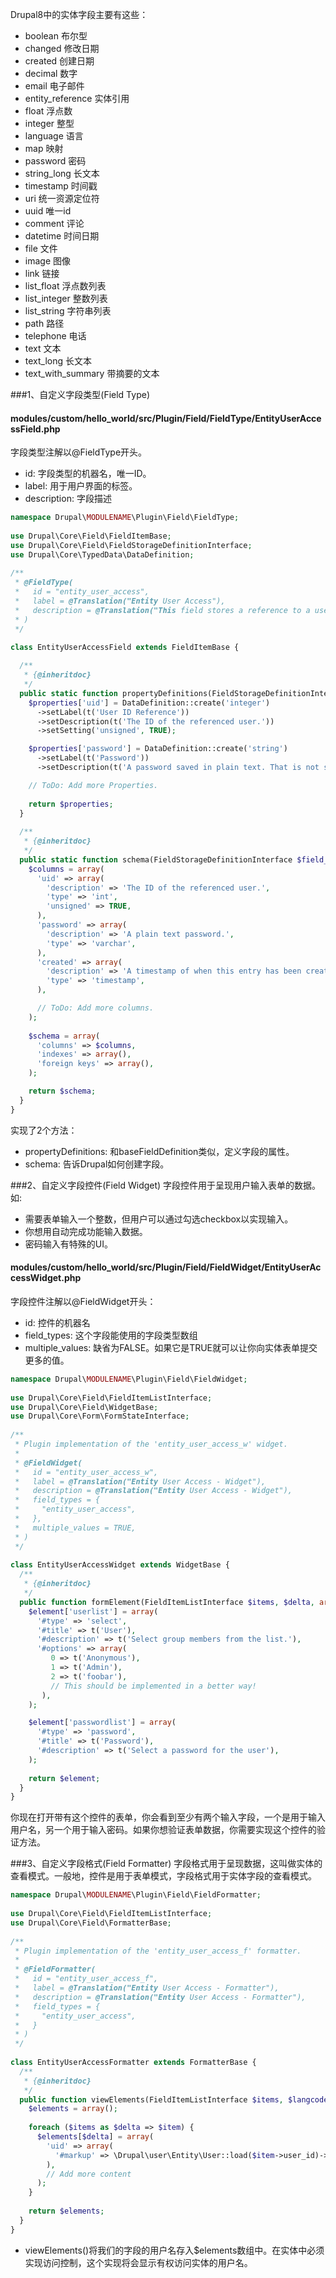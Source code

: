 Drupal8中的实体字段主要有这些：

* boolean 布尔型
* changed 修改日期
* created 创建日期
* decimal 数字
* email 电子邮件
* entity_reference 实体引用
* float 浮点数
* integer 整型
* language 语言
* map 映射
* password 密码
* string_long 长文本
* timestamp 时间戳
* uri 统一资源定位符
* uuid 唯一id
* comment 评论
* datetime 时间日期
* file 文件
* image 图像
* link 链接
* list_float 浮点数列表
* list_integer 整数列表
* list_string 字符串列表
* path 路径
* telephone 电话
* text 文本
* text_long 长文本
* text_with_summary 带摘要的文本


###1、自定义字段类型(Field Type)
#### modules/custom/hello_world/src/Plugin/Field/FieldType/EntityUserAccessField.php

字段类型注解以@FieldType开头。
* id: 字段类型的机器名，唯一ID。
* label: 用于用户界面的标签。
* description: 字段描述

```php
namespace Drupal\MODULENAME\Plugin\Field\FieldType;
 
use Drupal\Core\Field\FieldItemBase;
use Drupal\Core\Field\FieldStorageDefinitionInterface;
use Drupal\Core\TypedData\DataDefinition;
 
/**
 * @FieldType(
 *   id = "entity_user_access",
 *   label = @Translation("Entity User Access"),
 *   description = @Translation("This field stores a reference to a user and a password for this user on the entity."),
 * )
 */
 
class EntityUserAccessField extends FieldItemBase {

  /**
   * {@inheritdoc}
   */
  public static function propertyDefinitions(FieldStorageDefinitionInterface $field_definition) {
    $properties['uid'] = DataDefinition::create('integer')
      ->setLabel(t('User ID Reference'))
      ->setDescription(t('The ID of the referenced user.'))
      ->setSetting('unsigned', TRUE);

    $properties['password'] = DataDefinition::create('string')
      ->setLabel(t('Password'))
      ->setDescription(t('A password saved in plain text. That is not save dude!'));

    // ToDo: Add more Properties.
 
    return $properties;
  }
 
  /**
   * {@inheritdoc}
   */
  public static function schema(FieldStorageDefinitionInterface $field_definition) {
    $columns = array(
      'uid' => array(
        'description' => 'The ID of the referenced user.',
        'type' => 'int',
        'unsigned' => TRUE,
      ),
      'password' => array(
        'description' => 'A plain text password.',
        'type' => 'varchar',
      ),
      'created' => array(
        'description' => 'A timestamp of when this entry has been created.',
        'type' => 'timestamp',
      ),

      // ToDo: Add more columns.
    );
   
    $schema = array(
      'columns' => $columns,
      'indexes' => array(),
      'foreign keys' => array(),
    );

    return $schema;
  }
}
```

实现了2个方法：
* propertyDefinitions: 和baseFieldDefinition类似，定义字段的属性。
* schema: 告诉Drupal如何创建字段。 

###2、自定义字段控件(Field Widget)
字段控件用于呈现用户输入表单的数据。如:
* 需要表单输入一个整数，但用户可以通过勾选checkbox以实现输入。
* 你想用自动完成功能输入数据。
* 密码输入有特殊的UI。

#### modules/custom/hello_world/src/Plugin/Field/FieldWidget/EntityUserAccessWidget.php
字段控件注解以@FieldWidget开头：
* id: 控件的机器名
* field_types: 这个字段能使用的字段类型数组
* multiple_values: 缺省为FALSE。如果它是TRUE就可以让你向实体表单提交更多的值。

```php
namespace Drupal\MODULENAME\Plugin\Field\FieldWidget;
 
use Drupal\Core\Field\FieldItemListInterface;
use Drupal\Core\Field\WidgetBase;
use Drupal\Core\Form\FormStateInterface;
 
/**
 * Plugin implementation of the 'entity_user_access_w' widget.
 *
 * @FieldWidget(
 *   id = "entity_user_access_w",
 *   label = @Translation("Entity User Access - Widget"),
 *   description = @Translation("Entity User Access - Widget"),
 *   field_types = {
 *     "entity_user_access",
 *   },
 *   multiple_values = TRUE,
 * )
 */
 
class EntityUserAccessWidget extends WidgetBase {
  /**
   * {@inheritdoc}
   */
  public function formElement(FieldItemListInterface $items, $delta, array $element, array &$form, FormStateInterface $form_state) {
    $element['userlist'] = array(
      '#type' => 'select',
      '#title' => t('User'),
      '#description' => t('Select group members from the list.'),
      '#options' => array(
         0 => t('Anonymous'),
         1 => t('Admin'),
         2 => t('foobar'),
         // This should be implemented in a better way!
       ),
    );

    $element['passwordlist'] = array(
      '#type' => 'password',
      '#title' => t('Password'),
      '#description' => t('Select a password for the user'),
    );
   
    return $element;
  }
}
```
你现在打开带有这个控件的表单，你会看到至少有两个输入字段，一个是用于输入用户名，另一个用于输入密码。如果你想验证表单数据，你需要实现这个控件的验证方法。

###3、自定义字段格式(Field Formatter)
字段格式用于呈现数据，这叫做实体的查看模式。一般地，控件是用于表单模式，字段格式用于实体字段的查看模式。

```php
namespace Drupal\MODULENAME\Plugin\Field\FieldFormatter;
     
use Drupal\Core\Field\FieldItemListInterface;
use Drupal\Core\Field\FormatterBase;
 
/**
 * Plugin implementation of the 'entity_user_access_f' formatter.
 *
 * @FieldFormatter(
 *   id = "entity_user_access_f",
 *   label = @Translation("Entity User Access - Formatter"),
 *   description = @Translation("Entity User Access - Formatter"),
 *   field_types = {
 *     "entity_user_access",
 *   }
 * )
 */
 
class EntityUserAccessFormatter extends FormatterBase {
  /**
   * {@inheritdoc}
   */
  public function viewElements(FieldItemListInterface $items, $langcode) {
    $elements = array();
 
    foreach ($items as $delta => $item) {
      $elements[$delta] = array(
        'uid' => array(
          '#markup' => \Drupal\user\Entity\User::load($item->user_id)->getUsername(),
        ),
        // Add more content
      );
    }
 
    return $elements;
  }
}
```

* viewElements()将我们的字段的用户名存入$elements数组中。在实体中必须实现访问控制，这个实现将会显示有权访问实体的用户名。